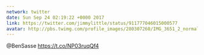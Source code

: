 ```yaml
---
network: twitter
date: Sun Sep 24 02:19:22 +0000 2017
link: https://twitter.com/jimmylittle/status/911777046015000577
avatar: http://pbs.twimg.com/profile_images/280307260/IMG_3651_2_normal.jpg
---
```


@BenSasse https://t.co/NP03ruqQf4
